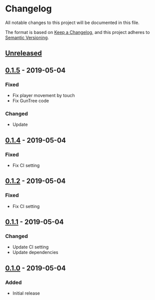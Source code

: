 # Changelog
All notable changes to this project will be documented in this file.

The format is based on [Keep a Changelog](https://keepachangelog.com/en/1.0.0/),
and this project adheres to [Semantic Versioning](https://semver.org/spec/v2.0.0.html).

## [Unreleased]

## [0.1.5] - 2019-05-04
### Fixed
- Fix player movement by touch
- Fix GunTree code

### Changed
- Update

## [0.1.4] - 2019-05-04
### Fixed
- Fix CI setting

## [0.1.2] - 2019-05-04
### Fixed
- Fix CI setting

## [0.1.1] - 2019-05-04
### Changed
- Update CI setting
- Update dependencies

## [0.1.0] - 2019-05-04
### Added
- Initial release

[Unreleased]: https://github.com/sankaku-deltalab/guntree-viewer/compare/0.1.5...HEAD
[0.1.5]: https://github.com/sankaku-deltalab/guntree-viewer/compare/0.1.4...0.1.5
[0.1.4]: https://github.com/sankaku-deltalab/guntree-viewer/compare/0.1.3...0.1.4
[0.1.3]: https://github.com/sankaku-deltalab/guntree-viewer/compare/0.1.2...0.1.3
[0.1.2]: https://github.com/sankaku-deltalab/guntree-viewer/compare/0.1.1...0.1.2
[0.1.1]: https://github.com/sankaku-deltalab/guntree-viewer/compare/0.1.0...0.1.1
[0.1.0]: https://github.com/sankaku-deltalab/guntree-viewer/releases/tag/0.1.0
